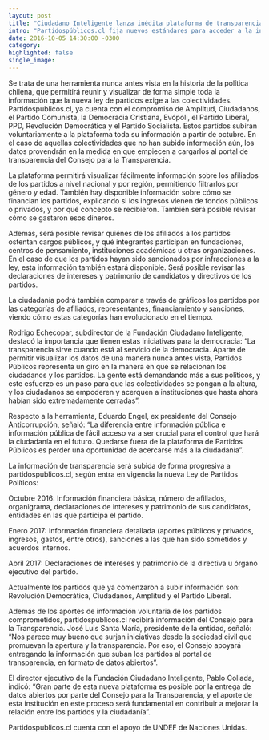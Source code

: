```yaml
---
layout: post
title: "Ciudadano Inteligente lanza inédita plataforma de transparencia para partidos políticos"
intro: "Partidospúblicos.cl fija nuevos estándares para acceder a la información sobre colectividades, que buscan acercar a la gente a la política. En la plataforma se podrá revisar y comparar partidos por afiliación, financiamiento, entidades en las que participan sus miembros, entre otros."
date: 2016-10-05 14:30:00 -0300
category:
highlighted: false
single_image:
---
```

Se trata de una herramienta nunca antes vista en la historia de la política chilena, que permitirá reunir y visualizar de forma simple toda la información que la nueva ley de partidos exige a las colectividades. Partidospublicos.cl, ya cuenta con el compromiso de Amplitud, Ciudadanos, el Partido Comunista, la Democracia Cristiana, Evópoli, el Partido Liberal, PPD, Revolución Democrática y el Partido Socialista. Estos partidos subirán voluntariamente a la plataforma toda su información a partir de octubre. En el caso de aquellas colectividades que no han subido información aún, los datos provendrán en la medida en que empiecen a cargarlos al portal de transparencia del Consejo para la Transparencia.

La plataforma permitirá visualizar fácilmente información sobre los afiliados de los partidos a nivel nacional y por región, permitiendo filtrarlos por género y edad. También hay disponible información sobre cómo se financian los partidos, explicando si los ingresos vienen de fondos públicos o privados, y por qué concepto se recibieron. También será posible revisar cómo se gastaron esos dineros.

Además, será posible revisar quiénes de los afiliados a los partidos ostentan cargos públicos, y qué integrantes participan en fundaciones, centros de pensamiento, instituciones académicas u otras organizaciones. En el caso de que los partidos hayan sido sancionados por infracciones a la ley, esta información también estará disponible. Será posible revisar las declaraciones de intereses y patrimonio de candidatos y directivos de los partidos.

La ciudadanía podrá también comparar a través de gráficos los partidos por las categorías de afiliados, representantes, financiamiento y sanciones, viendo cómo estas categorías han evolucionado en el tiempo.

Rodrigo Echecopar, subdirector de la Fundación Ciudadano Inteligente, destacó la importancia que tienen estas iniciativas para la democracia: “La transparencia sirve cuando está al servicio de la democracia. Aparte de permitir visualizar los datos de una manera nunca antes vista, Partidos Públicos representa un giro en la manera en que se relacionan los ciudadanos y los partidos. La gente está demandando más a sus políticos, y este esfuerzo es un paso para que las colectividades se pongan a la altura, y los ciudadanos se empoderen y acerquen a instituciones que hasta ahora habían sido extremadamente cerradas”.

Respecto a la herramienta, Eduardo Engel, ex presidente del Consejo Anticorrupción, señaló: “La diferencia entre información pública e información pública de fácil acceso va a ser crucial para el control que hará la ciudadanía en el futuro. Quedarse fuera de la plataforma de Partidos Públicos es perder una oportunidad de acercarse más a la ciudadanía”.

La información de transparencia será subida de forma progresiva a partidospublicos.cl, según entra en vigencia la nueva Ley de Partidos Políticos:

Octubre 2016: Información financiera básica, número de afiliados, organigrama, declaraciones de intereses y patrimonio de sus candidatos, entidades en las que participa el partido.

Enero 2017: Información financiera detallada (aportes públicos y privados, ingresos, gastos, entre otros), sanciones a las que han sido sometidos y acuerdos internos.

Abril 2017: Declaraciones de intereses y patrimonio de la directiva u órgano ejecutivo del partido.

Actualmente los partidos que ya comenzaron a subir información son: Revolución Democrática, Ciudadanos, Amplitud y el Partido Liberal.

Además de los aportes de información voluntaria de los partidos comprometidos, partidospublicos.cl recibirá información del Consejo para la Transparencia. José Luis Santa María, presidente de la entidad, señaló: “Nos parece muy bueno que surjan iniciativas desde la sociedad civil que promuevan la apertura y la transparencia. Por eso, el Consejo apoyará entregando la información que suban los partidos al portal de transparencia, en formato de datos abiertos”.

El director ejecutivo de la Fundación Ciudadano Inteligente, Pablo Collada, indicó: “Gran parte de esta nueva plataforma es posible por la entrega de datos abiertos por parte del Consejo para la Transparencia, y el aporte de esta institución en este proceso será fundamental en contribuir a mejorar la relación entre los partidos y la ciudadanía”.

Partidospublicos.cl cuenta con el apoyo de UNDEF de Naciones Unidas.
